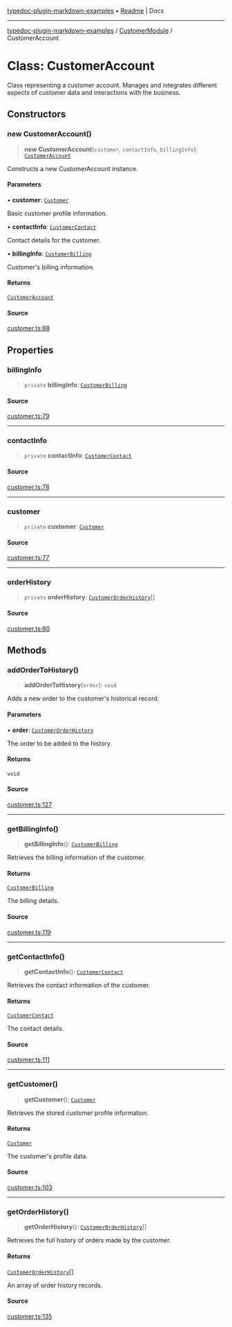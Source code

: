 [typedoc-plugin-markdown-examples](../../README.md) • [Readme](../../README.md) \| Docs

***

[typedoc-plugin-markdown-examples](../../modules.md) / [CustomerModule](../README.md) / CustomerAccount

# Class: CustomerAccount

Class representing a customer account.
Manages and integrates different aspects of customer data and interactions with the business.

## Constructors

### new CustomerAccount()

> **new CustomerAccount**(`customer`, `contactInfo`, `billingInfo`): [`CustomerAccount`](CustomerAccount.md)

Constructs a new CustomerAccount instance.

#### Parameters

• **customer**: [`Customer`](../interfaces/Customer.md)

Basic customer profile information.

• **contactInfo**: [`CustomerContact`](../interfaces/CustomerContact.md)

Contact details for the customer.

• **billingInfo**: [`CustomerBilling`](../interfaces/CustomerBilling.md)

Customer's billing information.

#### Returns

[`CustomerAccount`](CustomerAccount.md)

#### Source

[customer.ts:88](https://github.com/typedoc-plugin-markdown/typedoc-plugin-markdown-examples/blob/20d21e441b853b3f7b2de364c070522db75798b0/examples/src/customer.ts#L88)

## Properties

### billingInfo

> `private` **billingInfo**: [`CustomerBilling`](../interfaces/CustomerBilling.md)

#### Source

[customer.ts:79](https://github.com/typedoc-plugin-markdown/typedoc-plugin-markdown-examples/blob/20d21e441b853b3f7b2de364c070522db75798b0/examples/src/customer.ts#L79)

***

### contactInfo

> `private` **contactInfo**: [`CustomerContact`](../interfaces/CustomerContact.md)

#### Source

[customer.ts:78](https://github.com/typedoc-plugin-markdown/typedoc-plugin-markdown-examples/blob/20d21e441b853b3f7b2de364c070522db75798b0/examples/src/customer.ts#L78)

***

### customer

> `private` **customer**: [`Customer`](../interfaces/Customer.md)

#### Source

[customer.ts:77](https://github.com/typedoc-plugin-markdown/typedoc-plugin-markdown-examples/blob/20d21e441b853b3f7b2de364c070522db75798b0/examples/src/customer.ts#L77)

***

### orderHistory

> `private` **orderHistory**: [`CustomerOrderHistory`](../interfaces/CustomerOrderHistory.md)[]

#### Source

[customer.ts:80](https://github.com/typedoc-plugin-markdown/typedoc-plugin-markdown-examples/blob/20d21e441b853b3f7b2de364c070522db75798b0/examples/src/customer.ts#L80)

## Methods

### addOrderToHistory()

> **addOrderToHistory**(`order`): `void`

Adds a new order to the customer's historical record.

#### Parameters

• **order**: [`CustomerOrderHistory`](../interfaces/CustomerOrderHistory.md)

The order to be added to the history.

#### Returns

`void`

#### Source

[customer.ts:127](https://github.com/typedoc-plugin-markdown/typedoc-plugin-markdown-examples/blob/20d21e441b853b3f7b2de364c070522db75798b0/examples/src/customer.ts#L127)

***

### getBillingInfo()

> **getBillingInfo**(): [`CustomerBilling`](../interfaces/CustomerBilling.md)

Retrieves the billing information of the customer.

#### Returns

[`CustomerBilling`](../interfaces/CustomerBilling.md)

The billing details.

#### Source

[customer.ts:119](https://github.com/typedoc-plugin-markdown/typedoc-plugin-markdown-examples/blob/20d21e441b853b3f7b2de364c070522db75798b0/examples/src/customer.ts#L119)

***

### getContactInfo()

> **getContactInfo**(): [`CustomerContact`](../interfaces/CustomerContact.md)

Retrieves the contact information of the customer.

#### Returns

[`CustomerContact`](../interfaces/CustomerContact.md)

The contact details.

#### Source

[customer.ts:111](https://github.com/typedoc-plugin-markdown/typedoc-plugin-markdown-examples/blob/20d21e441b853b3f7b2de364c070522db75798b0/examples/src/customer.ts#L111)

***

### getCustomer()

> **getCustomer**(): [`Customer`](../interfaces/Customer.md)

Retrieves the stored customer profile information.

#### Returns

[`Customer`](../interfaces/Customer.md)

The customer's profile data.

#### Source

[customer.ts:103](https://github.com/typedoc-plugin-markdown/typedoc-plugin-markdown-examples/blob/20d21e441b853b3f7b2de364c070522db75798b0/examples/src/customer.ts#L103)

***

### getOrderHistory()

> **getOrderHistory**(): [`CustomerOrderHistory`](../interfaces/CustomerOrderHistory.md)[]

Retrieves the full history of orders made by the customer.

#### Returns

[`CustomerOrderHistory`](../interfaces/CustomerOrderHistory.md)[]

An array of order history records.

#### Source

[customer.ts:135](https://github.com/typedoc-plugin-markdown/typedoc-plugin-markdown-examples/blob/20d21e441b853b3f7b2de364c070522db75798b0/examples/src/customer.ts#L135)
